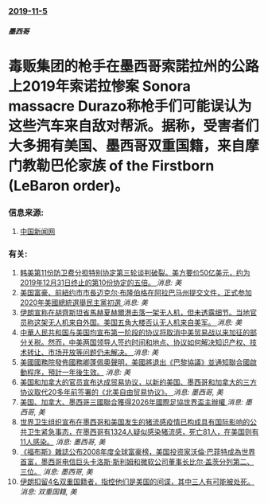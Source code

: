 ### [2019-11-5](/news/2019/11/5/index.md)

##### 墨西哥
#  毒贩集团的枪手在墨西哥索諾拉州的公路上2019年索诺拉惨案 Sonora massacre Durazo称枪手们可能误认为这些汽车来自敌对帮派。据称，受害者们大多拥有美国、墨西哥双重国籍，来自摩门教勒巴伦家族 of the Firstborn (LeBaron order)。 




### 信息来源:

1. [中国新闻网](https://www.chinanews.com/gj/2019/11-06/8999463.shtml)

### 有关:

1. [ 韩美第11份防卫费分担特别协定第三轮谈判破裂。美方要价50亿美元，约为2019年12月31日终止的第10份协定的五倍。 ](/zh/news/2019/11/19/韩美第11份防卫费分担特别协定第三轮谈判破裂-美方要价50亿美元-约为2019年12月31日终止的第10份协定的五倍.md) _消息: 美_
2. [ 美国富豪、前紐约市市長迈克尔·布隆伯格在阿拉巴马州提交文件，正式参加2020年美國總統選舉民主黨初選 ](/zh/news/2019/11/8/美国富豪-前紐约市市長迈克尔-布隆伯格在阿拉巴马州提交文件-正式参加2020年美國總統選舉民主黨初選.md) _消息: 美_
3. [ 伊朗宣称在胡齊斯坦省馬赫夏赫爾港击落一架无人机，但未透露细节。当地官员称这架无人机来自外国。美国五角大楼否认无人机来自美军。 ](/zh/news/2019/11/8/伊朗宣称在胡齊斯坦省馬赫夏赫爾港击落一架无人机-但未透露细节-当地官员称这架无人机来自外国-美国五角大楼否认无人机来自.md) _消息: 美_
4. [ 中華人民共和国与美国均宣布第一阶段的协议将取消中美贸易战以来加征的部分关税。然而，中美两国领导人签约时间和地点、协议如何解决知识产权、技术转让、市场开放等问题仍未解决。 ](/zh/news/2019/11/7/中華人民共和国与美国均宣布第一阶段的协议将取消中美贸易战以来加征的部分关税-然而-中美两国领导人签约时间和地点-协议如.md) _消息: 美_
5. [美國國務院發佈國務卿蓬佩奧聲明，美國將退出《巴黎協議》並通知聯合國啟動程序，預計一年後生效。](/zh/news/2019/11/4/美國國務院發佈國務卿蓬佩奧聲明-美國將退出-巴黎協議-並通知聯合國啟動程序-預計一年後生效.md) _消息: 美_
6. [美国和加拿大的官员宣布达成贸易协议，以新的美国、墨西哥和加拿大的三方协议取代20多年前签署的《北美自由贸易协议》。 ](/zh/news/2018/09/30/美国和加拿大的官员宣布达成贸易协议-以新的美国-墨西哥和加拿大的三方协议取代20多年前签署的-北美自由贸易协议.md) _消息: 墨西哥, 美_
7. [美国、加拿大、墨西哥三國聯合獲得2026年國際足協世界盃主辦權 ](/zh/news/2018/06/13/美国-加拿大-墨西哥三國聯合獲得2026年國際足協世界盃主辦權.md) _消息: 墨西哥, 美_
8. [世界卫生组织宣布在墨西哥和美国发生的猪流感疫情已构成具有国际影响的公共卫生紧急事态，在墨西哥有1324人疑似感染猪流感，死亡81人，在美国则有11人感染。](/zh/news/2009/04/25/世界卫生组织宣布在墨西哥和美国发生的猪流感疫情已构成具有国际影响的公共卫生紧急事态-在墨西哥有1324人疑似感染猪流感.md) _消息: 墨西哥, 美_
9. [《福布斯》雜誌公布2008年度全球富豪榜，美国投资家沃倫·巴菲特成為世界首富，墨西哥电信巨头卡洛斯·斯利姆和微软公司董事长比尔·盖茨分列第二、三位。](/zh/news/2008/03/5/福布斯-雜誌公布2008年度全球富豪榜-美国投资家沃倫-巴菲特成為世界首富-墨西哥电信巨头卡洛斯-斯利姆和微软公司董事.md) _消息: 墨西哥, 美_
10. [伊朗扣留4名双重国籍者，指控他们是美国的间谍，其中三人有可能被处死。](/zh/news/2007/05/29/伊朗扣留4名双重国籍者-指控他们是美国的间谍-其中三人有可能被处死.md) _消息: 双重国籍, 美_
